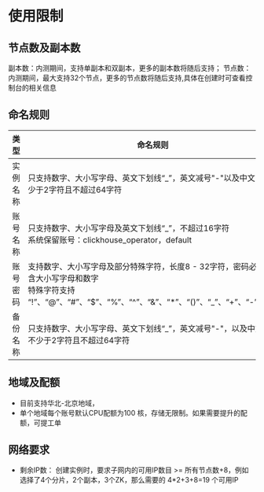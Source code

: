 # 使用限制

## 节点数及副本数
副本数：内测期间，支持单副本和双副本，更多的副本数将随后支持；
节点数：内测期间，最大支持32个节点，更多的节点数将随后支持,具体在创建时可查看控制台的相关信息

## 命名规则
|类型|命名规则|
|---|---|
|实例名称|只支持数字、大小写字母、英文下划线“_”，英文减号"-"以及中文，不少于2字符且不超过64字符|
|账号名称|只支持数字、大小写字母及英文下划线“_”，不超过16字符<br>系统保留账号：clickhouse_operator，default|
|账号密码|支持数字、大小写字母及部分特殊字符，长度8 - 32字符，密码必须包含大小写字母和数字<br>特殊字符支持 “!”、“@”、“#”、“$”、“%”、“^”、“&”、“*”、“()”、“_”、“+”、“-”、“=”|
|备份名称|只支持数字、大小写字母、英文下划线“_”，英文减号"-"，以及中文，不少于2字符且不超过64字符|

## 地域及配额
- 目前支持华北-北京地域，
- 单个地域每个账号默认CPU配额为100 核，存储无限制。如果需要提升的配额，可提工单

## 网络要求
- 剩余IP数： 创建实例时，要求子网内的可用IP数目 >= 所有节点数+8，例如 选择了4个分片，2个副本，3个ZK，那么需要的 4*2+3+8=19 个可用IP

